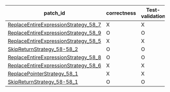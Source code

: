  | patch_id |correctness |Test-validation |NPEX-validation |
 |--- | --- | --- | --- | 
 | [ReplaceEntireExpressionStrategy_58_7](./patches/ReplaceEntireExpressionStrategy_58_7/patch.java#L59) | X | X | X | 
 | [ReplaceEntireExpressionStrategy_58_9](./patches/ReplaceEntireExpressionStrategy_58_9/patch.java#L59) | O | O | X | 
 | [ReplaceEntireExpressionStrategy_58_5](./patches/ReplaceEntireExpressionStrategy_58_5/patch.java#L59) | X | X | X | 
 | [SkipReturnStrategy_58-58_2](./patches/SkipReturnStrategy_58-58_2/patch.java#L59) | O | O | X | 
 | [ReplaceEntireExpressionStrategy_58_8](./patches/ReplaceEntireExpressionStrategy_58_8/patch.java#L59) | O | O | O | 
 | [ReplaceEntireExpressionStrategy_58_6](./patches/ReplaceEntireExpressionStrategy_58_6/patch.java#L59) | X | X | X | 
 | [ReplacePointerStrategy_58_1](./patches/ReplacePointerStrategy_58_1/patch.java#L59) | X | X | X | 
 | [SkipReturnStrategy_58-58_1](./patches/SkipReturnStrategy_58-58_1/patch.java#L59) | O | O | O | 

